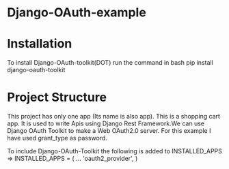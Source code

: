 # Django-OAuth-example
# Installation
To install Django-OAuth-toolkit(DOT) run the command in bash
    pip install django-oauth-toolkit    
# Project Structure
This project has only one app (Its name is also app). This is a shopping cart app. It is used to write Apis using Django Rest Framework.We can use Django OAuth Toolkit to make a Web OAuth2.0 server. 
For this example I have used grant_type as password.
    
    
 To include Django-OAuth-Toolkit the following is added to INSTALLED_APPS =>
    INSTALLED_APPS = (
    ...
    'oauth2_provider',
    )

